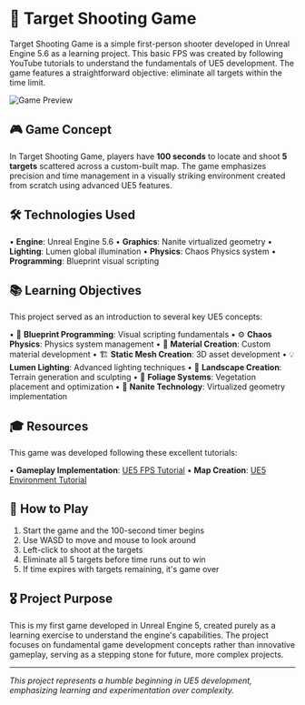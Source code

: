 # 🎯 Target Shooting Game

Target Shooting Game is a simple first-person shooter developed in Unreal Engine 5.6 as a learning project. This basic FPS was created by following YouTube tutorials to understand the fundamentals of UE5 development. The game features a straightforward objective: eliminate all targets within the time limit.

![Game Preview](Extra/MiniPreview.png)

## 🎮 Game Concept

In Target Shooting Game, players have **100 seconds** to locate and shoot **5 targets** scattered across a custom-built map. The game emphasizes precision and time management in a visually striking environment created from scratch using advanced UE5 features.

## 🛠️ Technologies Used

• **Engine**: Unreal Engine 5.6
• **Graphics**: Nanite virtualized geometry
• **Lighting**: Lumen global illumination
• **Physics**: Chaos Physics system
• **Programming**: Blueprint visual scripting

## 📚 Learning Objectives

This project served as an introduction to several key UE5 concepts:

• 🧩 **Blueprint Programming**: Visual scripting fundamentals
• ⚙️ **Chaos Physics**: Physics system management
• 🎨 **Material Creation**: Custom material development
• 🏗️ **Static Mesh Creation**: 3D asset development
• 💡 **Lumen Lighting**: Advanced lighting techniques
• 🌄 **Landscape Creation**: Terrain generation and sculpting
• 🌿 **Foliage Systems**: Vegetation placement and optimization
• 🔧 **Nanite Technology**: Virtualized geometry implementation

## 🎓 Resources

This game was developed following these excellent tutorials:

• **Gameplay Implementation**: [UE5 FPS Tutorial](https://www.youtube.com/watch?v=1XjgLKrb4_M&t=9367s)
• **Map Creation**: [UE5 Environment Tutorial](https://www.youtube.com/watch?v=k-zMkzmduqI&pp=0gcJCccJAYcqIYzv)

## 🎯 How to Play

1. Start the game and the 100-second timer begins
2. Use WASD to move and mouse to look around
3. Left-click to shoot at the targets
4. Eliminate all 5 targets before time runs out to win
5. If time expires with targets remaining, it's game over

## 🎖️ Project Purpose

This is my first game developed in Unreal Engine 5, created purely as a learning exercise to understand the engine's capabilities. The project focuses on fundamental game development concepts rather than innovative gameplay, serving as a stepping stone for future, more complex projects.

---

*This project represents a humble beginning in UE5 development, emphasizing learning and experimentation over complexity.*